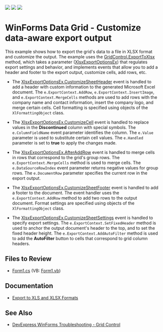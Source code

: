 <!-- default badges list -->
![](https://img.shields.io/endpoint?url=https://codecentral.devexpress.com/api/v1/VersionRange/128627083/15.1.3%2B)
[![](https://img.shields.io/badge/Open_in_DevExpress_Support_Center-FF7200?style=flat-square&logo=DevExpress&logoColor=white)](https://supportcenter.devexpress.com/ticket/details/T247610)
[![](https://img.shields.io/badge/📖_How_to_use_DevExpress_Examples-e9f6fc?style=flat-square)](https://docs.devexpress.com/GeneralInformation/403183)
<!-- default badges end -->

# WinForms Data Grid - Customize data-aware export output

This example shows how to export the grid's data to a file in XLSX format and customize the output. The example uses the [GridControl.ExportToXlsx](https://docs.devexpress.com/WindowsForms/DevExpress.XtraGrid.GridControl.ExportToXlsx(System.String-DevExpress.XtraPrinting.XlsxExportOptions)) method, which takes a parameter ([XlsxExportOptionsEx](https://docs.devexpress.com/CoreLibraries/DevExpress.XtraPrinting.XlsxExportOptionsEx)) that regulates export settings and behavior, and implements events that allow you to add a header and footer to the export output, customize cells, add rows, etc.

* The [XlsxExportOptionsEx.CustomizeSheetHeader](https://docs.devexpress.com/CoreLibraries/DevExpress.XtraPrinting.XlsxExportOptionsEx.CustomizeSheetHeader) event is handled to add a header with custom information to the generated Microsoft Excel document. The `e.ExportContext.AddRow`, `e.ExportContext.InsertImage`, and `e.ExportContext.MergeCells` methods are used to add rows with the company name and contact information, insert the company logo, and merge certain cells. Cell formatting is specified using objects of the `XlFormattingObject` class.

* The [XlsxExportOptionsEx.CustomizeCell](https://docs.devexpress.com/CoreLibraries/DevExpress.XtraPrinting.XlsxExportOptionsEx.CustomizeCell) event is handled to replace values in the **Discontinued** column with special symbols. The `e.ColumnFieldName` event parameter identifies the column. The `e.Value` parameter is used to substitute certain cell values. The `e.Handled` parameter is set to **true** to apply the changes made.

* The [XlsxExportOptionsEx.AfterAddRow](https://docs.devexpress.com/CoreLibraries/DevExpress.XtraPrinting.XlsxExportOptionsEx.AfterAddRow) event is handled to merge cells in rows that correspond to the grid's group rows. The `e.ExportContext.MergeCells` method is used to merge cells. The `e.DataSourceRowIndex` event parameter returns negative values for group rows. The `e.DocumentRow` parameter specifies the current row in the export output.

* The [XlsxExportOptionsEx.CustomizeSheetFooter](https://docs.devexpress.com/CoreLibraries/DevExpress.XtraPrinting.XlsExportOptionsEx.CustomizeSheetFooter) event is handled to add a footer to the document. The event handler uses the `e.ExportContext.AddRow` method to add two rows to the output document. Format settings are specified using objects of the `XlFormattingObject` class.

* The [XlsxExportOptionsEx.CustomizeSheetSettings](https://docs.devexpress.com/CoreLibraries/DevExpress.XtraPrinting.XlsxExportOptionsEx.CustomizeSheetSettings) event is handled to specify export settings. The `e.ExportContext.SetFixedHeader` method is used to anchor the output document's header to the top, and to set the fixed header height. The `e.ExportContext.AddAutoFilter` method is used to add the **AutoFilter** button to cells that correspond to grid column headers.</p>


## Files to Review

* [Form1.cs](./CS/GridDataAwareExportCustomization/Form1.cs) (VB: [Form1.vb](./VB/GridDataAwareExportCustomization/Form1.vb))

## Documentation

* [Export to XLS and XLSX Formats](https://docs.devexpress.com/WindowsForms/17733/controls-and-libraries/data-grid/export-and-printing/export-to-xls-and-xlsx-formats)

## See Also

* [DevExpress WinForms Troubleshooting - Grid Control](https://go.devexpress.com/CheatSheets_WinForms_Examples_T934742.aspx)

<br/>


